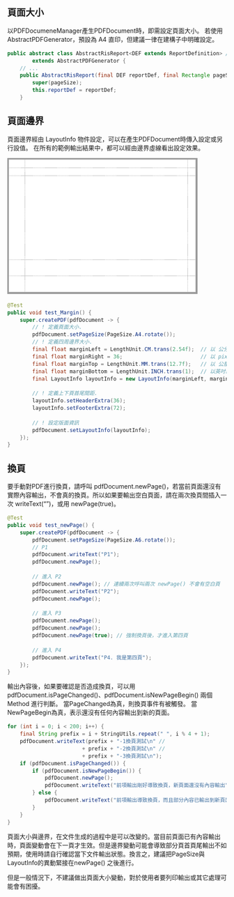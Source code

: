 
## 頁面大小

以PDFDocumeneManager產生PDFDocument時，即需設定頁面大小。
若使用AbstractPDFGenerator，預設為 A4 直印，但建議一律在建構子中明確設定。

``` java
public abstract class AbstractRisReport<DEF extends ReportDefinition> //
        extends AbstractPDFGenerator {
    // ...
    public AbstractRisReport(final DEF reportDef, final Rectangle pageSize) {
        super(pageSize);
        this.reportDef = reportDef;
    }

```

## 頁面邊界

頁面邊界經由 LayoutInfo 物件設定，可以在產生PDFDocument時傳入設定或另行設值。
在所有的範例輸出結果中，都可以經由邊界虛線看出設定效果。

![](/assets/ch02/pages_margin-small.png)

``` java
@Test
public void test_Margin() {
    super.createPDF(pdfDocument -> {
        // ! 定義頁面大小.
        pdfDocument.setPageSize(PageSize.A4.rotate());
        // ! 定義四周邊界大小.
        final float marginLeft = LengthUnit.CM.trans(2.54f);  // 以 公分為單位
        final float marginRight = 36;                         // 以 pixel 為單位
        final float marginTop = LengthUnit.MM.trans(12.7f);   // 以 公厘為單位
        final float marginBottom = LengthUnit.INCH.trans(1);  // 以英吋為單位
        final LayoutInfo layoutInfo = new LayoutInfo(marginLeft, marginRight, marginTop, marginBottom);

        // ! 定義上下頁首尾間距.
        layoutInfo.setHeaderExtra(36);
        layoutInfo.setFooterExtra(72);

        // ! 設定版面資訊
        pdfDocument.setLayoutInfo(layoutInfo);
    });
}
```


## 換頁

要手動對PDF進行換頁，請呼叫 pdfDocument.newPage()，若當前頁面還沒有實際內容輸出，不會真的換頁。所以如果要輸出空白頁面，請在兩次換頁間插入一次 writeText(“”)，或用 newPage(true)。


``` java
@Test
public void test_newPage() {
    super.createPDF(pdfDocument -> {
        pdfDocument.setPageSize(PageSize.A6.rotate());
        // P1
        pdfDocument.writeText("P1");
        pdfDocument.newPage();

        // 進入 P2
        pdfDocument.newPage(); // 連續兩次呼叫兩次 newPage() 不會有空白頁
        pdfDocument.writeText("P2");
        pdfDocument.newPage();

        // 進入 P3
        pdfDocument.newPage();
        pdfDocument.newPage();
        pdfDocument.newPage(true); // 強制換頁後，才進入第四頁

        // 進入 P4
        pdfDocument.writeText("P4. 我是第四頁");
    });
}

```

輸出內容後，如果要確認是否造成換頁，可以用pdfDocument.isPageChanged()、pdfDocument.isNewPageBegin() 兩個Method 進行判斷。
當PageChanged為真，則換頁事件有被觸發。
當NewPageBegin為真，表示還沒有任何內容輸出到新的頁面。



``` java
for (int i = 0; i < 200; i++) {
    final String prefix = i + StringUtils.repeat(" ", i % 4 + 1);
    pdfDocument.writeText(prefix + "-1換頁測試\n" //
                        + prefix + "-2換頁測試\n" //
                        + prefix + "-3換頁測試\n");
    if (pdfDocument.isPageChanged()) {
        if (pdfDocument.isNewPageBegin()) {
            pdfDocument.newPage();
            pdfDocument.writeText("前項輸出剛好導致換頁，新頁面還沒有內容輸出", 10, DocumentAlign.CENTER);
        } else {
            pdfDocument.writeText("前項輸出導致換頁，而且部分內容已輸出到新頁面", 10, DocumentAlign.CENTER);
        }
    }
}

```






頁面大小與邊界，在文件生成的過程中是可以改變的。當目前頁面已有內容輸出時，頁面變動會在下一頁才生效。但是邊界變動可能會導致部分頁首頁尾輸出不如預期，使用時請自行確認當下文件輸出狀態。換言之，建議把PageSize與LayoutInfo的異動緊接在newPage() 之後進行。

但是一般情況下，不建議做出頁面大小變動，對於使用者要列印輸出或其它處理可能會有困擾。




